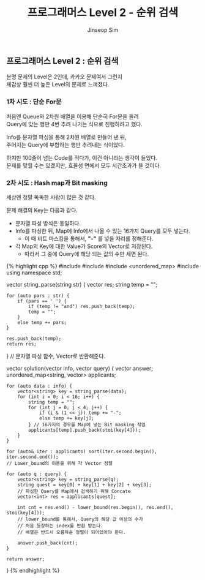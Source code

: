﻿---
layout: post
title: "프로그래머스 Level 2 - 순위 검색"
categories: Programmers
tags: [cpp]
author:
  - Jinseop Sim
---

## 프로그래머스 Level 2 : 순위 검색

분명 문제의 Level은 2인데, 카카오 문제여서 그런지  
체감상 훨씬 더 높은 Level의 문제로 느껴졌다.

### 1차 시도 : 단순 For문

처음엔 Queue와 2차원 배열을 이용해 단순히 For문을 돌려  
Query에 맞는 행만 4번 추려 나가는 식으로 진행하려고 했다.  

Info를 문자열 파싱을 통해 2차원 배열로 만들어 낸 뒤,  
주어지는 Query에 부합하는 행만 추려내는 식이었다.  

하지만 100줄이 넘는 Code를 적다가, 이건 아니라는 생각이 들었다.  
문제를 맞힐 수는 있겠지만, 효율성 면에서 모두 시간초과가 뜰 것이다.  

### 2차 시도 : Hash map과 Bit masking

세상엔 정말 똑똑한 사람이 많은 것 같다.  

문제 해결의 Key는 다음과 같다.
- 문자열 파싱 방식은 동일하다.
- Info를 파싱한 뒤, Map에 Info에서 나올 수 있는 16가지 Query를 모두 넣는다.
  - 이 때 비트 마스킹을 통해서, __"-"__ 를 넣을 자리를 정해준다.
- 각 Map의 Key에 대한 Value가 Score의 Vector로 저장된다.
  - 따라서 그 중에 Query에 해당 되는 값의 수만 세면 된다.

{% highlight cpp %}
#include <string>
#include <vector>
#include <unordered_map>
#include <algorithm>
using namespace std;

vector<string> string_parse(string str) {
    vector<string> res;
    string temp = "";

    for (auto pars : str) {
        if (pars == ' ') {
            if (temp != "and") res.push_back(temp);
            temp = "";
        }
        else temp += pars;
    }

    res.push_back(temp);
    return res;
} // 문자열 파싱 함수, Vector로 반환해준다.

vector<int> solution(vector<string> info, vector<string> query) {
    vector<int> answer;
    unordered_map<string, vector<int>> applicants;

    for (auto data : info) {
        vector<string> key = string_parse(data);
        for (int i = 0; i < 16; i++) {
            string temp = "";
            for (int j = 0; j < 4; j++) {
                if (i & (1 << j)) temp += "-";
                else temp += key[j];
            } // 16가지의 경우를 Map에 넣는 Bit masking 작업
            applicants[temp].push_back(stoi(key[4]));
        }
    }

    for (auto& iter : applicants) sort(iter.second.begin(), iter.second.end());
    // Lower_bound의 이용을 위해 각 Vector 정렬

    for (auto q : query) {
        vector<string> key = string_parse(q);
        string quest = key[0] + key[1] + key[2] + key[3];
        // 파싱한 Query를 Map에서 검색하기 위해 Concate
        vector<int> res = applicants[quest];

        int cnt = res.end() - lower_bound(res.begin(), res.end(), stoi(key[4]));
        // lower_bound를 통해서, Query의 해당 값 이상의 수가
        // 처음 등장하는 index를 반환 받는다.
        // 배열은 반드시 오름차순 정렬이 되어있어야 한다.

        answer.push_back(cnt);
    }

    return answer;
}
{% endhighlight %}
